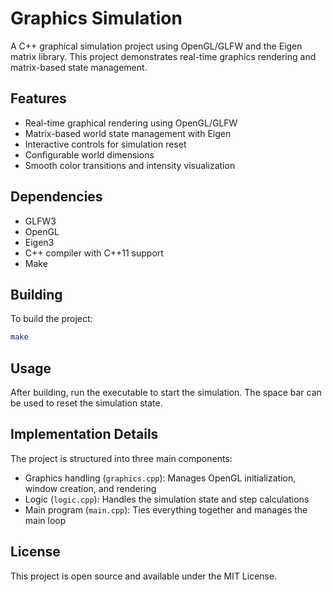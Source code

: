 # Graphics Simulation

A C++ graphical simulation project using OpenGL/GLFW and the Eigen matrix library. This project demonstrates real-time graphics rendering and matrix-based state management.

## Features

- Real-time graphical rendering using OpenGL/GLFW
- Matrix-based world state management with Eigen
- Interactive controls for simulation reset
- Configurable world dimensions
- Smooth color transitions and intensity visualization

## Dependencies

- GLFW3
- OpenGL
- Eigen3
- C++ compiler with C++11 support
- Make

## Building

To build the project:

```bash
make
```

## Usage

After building, run the executable to start the simulation. The space bar can be used to reset the simulation state.

## Implementation Details

The project is structured into three main components:

- Graphics handling (`graphics.cpp`): Manages OpenGL initialization, window creation, and rendering
- Logic (`logic.cpp`): Handles the simulation state and step calculations
- Main program (`main.cpp`): Ties everything together and manages the main loop

## License

This project is open source and available under the MIT License.
